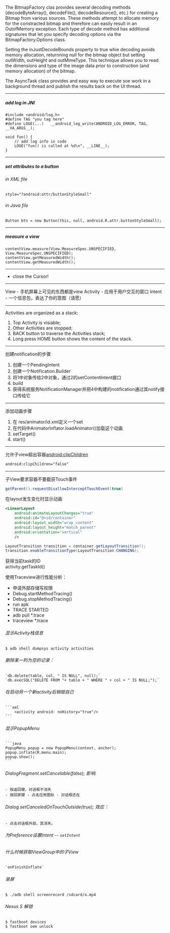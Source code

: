 The BitmapFactory clas provides several decoding methods (decodeByteArray(), decodeFile(), decodeResource(), etc.) for creating a Bitmap from various sources. These methods attempt to allocate memory for the constracted bitmap and therefore can easily result in an OutofMemory exception.
Each type of decode method has additional signatures that let you specify decoding options via the BitmapFactory.Options class.

Setting the inJustDecodeBounds property to true whie decoding avoids memory allocation, returnning null for the bitmap object but setting outWidth, outHeight and outMimeType. This technique allows you to read the dimensions and type of the image data prior to construction (and memory allocation) of the bitmap.

The AsyncTask class provides and easy way to execute soe work in a background thread and publish the results back on the UI thread.

---

##### add log in JNI
	#include <android/log.h>
	#define TAG "you tag here"
	#define LOGE(...)	__android_log_write(ANDROID_LOG_ERROR, TAG, __VA_ARGS__);
	
	void fun() {
		// add log info in code
		LOGE("fun() is called at %d\n", __LINE__);
	}
	
---

##### set attributes to a button
###### in XML file  
	style="?android:attr/buttonStyleSmall"
###### in Java file  
	Button btn = new Button(this, null, android.R.attr.buttonStyleSmall);

---

##### measure a view
	contentView.measure(View.MeasureSpec.UNSPECIFIED, View.MeasureSpec.UNSPECIFIED);
	contentView.getMeasuredWidth();
	contentView.getMeasuredWidth();

---

*  close the Cursor!

---

View - 手机屏幕上可见的东西都是view
Activity - 应用于用户交互的窗口
Intent - 一个信息包，表达了你的意图（请愿）

---

Activities are organized as a stack:
1. Top Activity is visiable;
2. Other Activities are stopped;
3. BACK button to traverse the Activities stack;
4. Long press HOME button shows the content of the stack.

---

创建notification的步骤
1. 创建一个PendingIntent
2. 创建一个Notification.Builder
3. 将1中对象传给2中对象，通过2的setContentIntent接口
4. build
5. 获得系统服务NotificationManager并把4中构建的notification通过其notify接口传给它

---

添加动画步骤
1. 在 res/animator/id.xml定义一个set
2. 在代码中AnimatorInflator.loadAnimator()加载这个动画
3. setTarget()
4. start()

---

允许子view超出容器[android:clipChildren](http://developer.android.com/reference/android/view/ViewGroup.html#attr_android:clipChildren)
```xml
android:clipChildren="false"
```

---

子View要求容器不要截获Touch事件
```Java
getParent().requestDisallowInterceptTouchEvent(true)
```

在layout发生变化时显示动画  
```xml
<LinearLayout
	android:animateLayoutChanges="true"
	android:id="@+id/container"
	android:layout_width="wrap_content"
	android:layout_height="match_parent"
	android:orientation="vertical"
	/>
```
```java
LayoutTransition transition = container.getLayoutTransition();
transition.enableTransitionType(LayoutTransition.CHANGING);
```

获得当前task的ID  
	activity.getTaskId()

使用Traceview进行性能分析：  
- 申请外部存储写权限
- Debug.startMethodTracing()
- Debug.stopMethodTracing()
- run apk
- TRACE STARTED
- adb pull *.trace
- traceview *.trace

###### 显示Activity栈信息
	$ adb shell dumpsys activity activities

###### 删除某一列为空的记录：
	`db.delete(table, col, " IS NULL", null);`
	`db.execSQL("DELETE FROM "+ table + " WHERE " + col + " IS NULL;");`

###### 在启动另一个新activity后销毁自己
	```xml
		<activity android: noHistory="true"/>
	```
###### 显示PopupMenu 
	```java
	PopupMenu popup = new PopupMenu(context, anchor);
	popup.inflate(R.menu.main);
	popup.show();
	```

###### DialogFragment.setCancelable(false); 影响:
	- 按返回键，对话框不消失
	- 按回家键 - 点击应用图标 - 对话框还在

###### Dialog.setCanceledOnTouchOutside(true); 效应：
	- 点击对话框外部，其消失。

###### 为Preference设置Intent -- `setIntent`

###### 什么时候获取ViewGroup中的子View
	`onFinishInflate`

###### 录屏
	$ ./adb shell screenrecord /sdcard/a.mp4

###### Nexus S 解锁
	$ fastboot devices
	$ fastboot oem unlock
